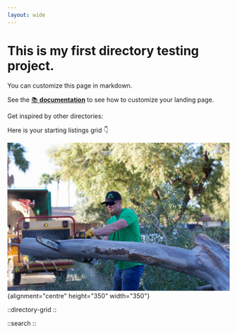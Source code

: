 ```yaml
---
layout: wide
---
```


# This is my first directory testing project.

You can customize this page in markdown.

See the [📚 **documentation**](https://minteddirectory.com/docs) to see how to customize your landing page.

Get inspired by other directories:

Here is your starting listings grid 👇

![tree working man](/mesa-az.jpeg){alignment="centre" height="350" width="350"}

::directory-grid
::

::search
::
